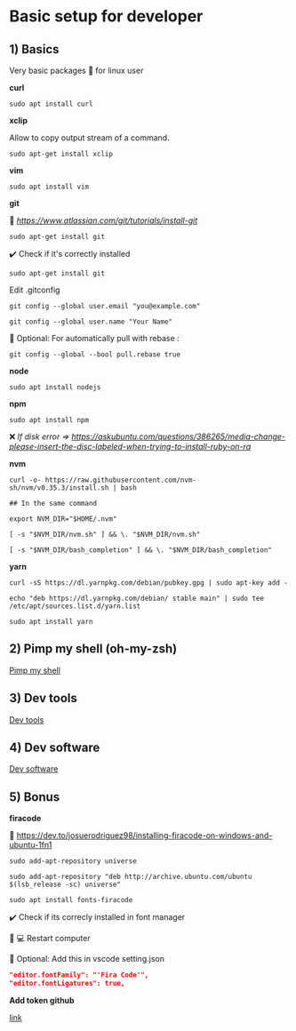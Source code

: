 # Basic setup for developer

## 1) Basics

Very basic packages :hammer: for linux user

**curl**

```console
sudo apt install curl
```

**xclip**

Allow to copy output stream of a command.

```console
sudo apt-get install xclip
```

**vim**

```console
sudo apt install vim
```

**git**

:link: *https://www.atlassian.com/git/tutorials/install-git*

```console
sudo apt-get install git
```

:heavy_check_mark: Check if it's correctly installed

```console
sudo apt-get install git
```

Edit .gitconfig

```console
git config --global user.email "you@example.com"
```

```console
git config --global user.name "Your Name"
```

:triangular_flag_on_post: Optional: For automatically pull with rebase :

```console
git config --global --bool pull.rebase true
```

**node**

```console
sudo apt install nodejs
```

**npm**

```console
sudo apt install npm
```

:x: *If disk error => https://askubuntu.com/questions/386265/media-change-please-insert-the-disc-labeled-when-trying-to-install-ruby-on-ra*

**nvm**

```console
curl -o- https://raw.githubusercontent.com/nvm-sh/nvm/v0.35.3/install.sh | bash
```

```console
## In the same command

export NVM_DIR="$HOME/.nvm"

[ -s "$NVM_DIR/nvm.sh" ] && \. "$NVM_DIR/nvm.sh"

[ -s "$NVM_DIR/bash_completion" ] && \. "$NVM_DIR/bash_completion"
```

**yarn**

```console
curl -sS https://dl.yarnpkg.com/debian/pubkey.gpg | sudo apt-key add -
```

```console
echo "deb https://dl.yarnpkg.com/debian/ stable main" | sudo tee /etc/apt/sources.list.d/yarn.list
```

```console
sudo apt install yarn
```

## 2) Pimp my shell (oh-my-zsh)

[Pimp my shell](./zsh/pimp-shell.mkd)

## 3) Dev tools

[Dev tools](./dev-tools.mkd)

## 4) Dev software

[Dev software](./dev-software.mkd)

## 5) Bonus

**firacode**

:link: https://dev.to/josuerodriguez98/installing-firacode-on-windows-and-ubuntu-1fn1


```console
sudo add-apt-repository universe
```

```console
sudo add-apt-repository "deb http://archive.ubuntu.com/ubuntu $(lsb_release -sc) universe"
```

```console
sudo apt install fonts-firacode
```
 
:heavy_check_mark: Check if its correcly installed in font manager

:repeat: :computer: Restart computer

:triangular_flag_on_post: Optional: Add this in vscode setting.json

```json
"editor.fontFamily": "'Fira Code'",
"editor.fontLigatures": true,
```

**Add token github**

[link](./github/add-token-ssh.mkd)

